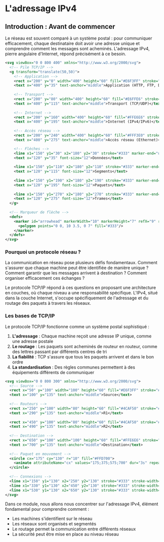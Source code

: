 # L'adressage IPv4

## Introduction : Avant de commencer

Le réseau est souvent comparé à un système postal : pour communiquer efficacement, chaque destinataire doit avoir une adresse unique et comprendre comment les messages sont acheminés. L'adressage IPv4, pierre angulaire d'Internet, répond précisément à ce besoin.

```svg
<svg viewBox="0 0 800 400" xmlns="http://www.w3.org/2000/svg">
  <!-- Pile TCP/IP -->
  <g transform="translate(50,50)">
    <!-- Application -->
    <rect x="200" y="0" width="400" height="60" fill="#E6F3FF" stroke="#2196F3"/>
    <text x="400" y="35" text-anchor="middle">Application (HTTP, FTP, DNS...)</text>
    
    <!-- Transport -->
    <rect x="200" y="80" width="400" height="60" fill="#E6FFE6" stroke="#4CAF50"/>
    <text x="400" y="115" text-anchor="middle">Transport (TCP/UDP)</text>
    
    <!-- Internet -->
    <rect x="200" y="160" width="400" height="60" fill="#FFE6E6" stroke="#F44336"/>
    <text x="400" y="195" text-anchor="middle">Internet (IPv4/IPv6)</text>
    
    <!-- Accès réseau -->
    <rect x="200" y="240" width="400" height="60" fill="#FFF3E0" stroke="#FF9800"/>
    <text x="400" y="275" text-anchor="middle">Accès réseau (Ethernet)</text>

    <!-- Flèches -->
    <line x1="150" y1="30" x2="180" y2="30" stroke="#333" marker-end="url(#arrowhead)"/>
    <text x="120" y="35" font-size="12">Données</text>
    
    <line x1="150" y1="110" x2="180" y2="110" stroke="#333" marker-end="url(#arrowhead)"/>
    <text x="120" y="115" font-size="12">Segments</text>
    
    <line x1="150" y1="190" x2="180" y2="190" stroke="#333" marker-end="url(#arrowhead)"/>
    <text x="120" y="195" font-size="12">Paquets</text>
    
    <line x1="150" y1="270" x2="180" y2="270" stroke="#333" marker-end="url(#arrowhead)"/>
    <text x="120" y="275" font-size="12">Trames</text>
  </g>
  
  <!-- Marqueur de flèche -->
  <defs>
    <marker id="arrowhead" markerWidth="10" markerHeight="7" refX="9" refY="3.5" orient="auto">
      <polygon points="0 0, 10 3.5, 0 7" fill="#333"/>
    </marker>
  </defs>
</svg>

```

### Pourquoi un protocole réseau ?

La communication en réseau pose plusieurs défis fondamentaux. Comment s'assurer que chaque machine peut être identifiée de manière unique ? Comment garantir que les messages arrivent à destination ? Comment organiser efficacement ces échanges ?

Le protocole TCP/IP répond à ces questions en proposant une architecture en couches, où chaque niveau a une responsabilité spécifique. L'IPv4, situé dans la couche Internet, s'occupe spécifiquement de l'adressage et du routage des paquets à travers les réseaux.

### Les bases de TCP/IP

Le protocole TCP/IP fonctionne comme un système postal sophistiqué :

1. **L'adressage** : Chaque machine reçoit une adresse IP unique, comme une adresse postale
2. **Le routage** : Les paquets sont acheminés de routeur en routeur, comme des lettres passant par différents centres de tri
3. **La fiabilité** : TCP s'assure que tous les paquets arrivent et dans le bon ordre
4. **La standardisation** : Des règles communes permettent à des équipements différents de communiquer

```svg
<svg viewBox="0 0 800 300" xmlns="http://www.w3.org/2000/svg">
  <!-- Source -->
  <rect x="50" y="100" width="100" height="60" fill="#E6F3FF" stroke="#2196F3"/>
  <text x="100" y="135" text-anchor="middle">Source</text>
  
  <!-- Routeurs -->
  <rect x="250" y="100" width="80" height="60" fill="#4CAF50" stroke="#333"/>
  <text x="290" y="135" text-anchor="middle">R1</text>
  
  <rect x="450" y="100" width="80" height="60" fill="#4CAF50" stroke="#333"/>
  <text x="490" y="135" text-anchor="middle">R2</text>
  
  <!-- Destination -->
  <rect x="650" y="100" width="100" height="60" fill="#FFE6E6" stroke="#F44336"/>
  <text x="700" y="135" text-anchor="middle">Destination</text>
  
  <!-- Paquet en mouvement -->
  <circle cx="175" cy="130" r="10" fill="#FFD700">
    <animate attributeName="cx" values="175;375;575;700" dur="3s" repeatCount="indefinite"/>
  </circle>
  
  <!-- Connexions -->
  <line x1="150" y1="130" x2="250" y2="130" stroke="#333" stroke-width="2"/>
  <line x1="330" y1="130" x2="450" y2="130" stroke="#333" stroke-width="2"/>
  <line x1="530" y1="130" x2="650" y2="130" stroke="#333" stroke-width="2"/>
</svg>

```

Dans ce module, nous allons nous concentrer sur l'adressage IPv4, élément fondamental pour comprendre comment :
- Les machines s'identifient sur le réseau
- Les réseaux sont organisés et segmentés
- Le routage permet la communication entre différents réseaux
- La sécurité peut être mise en place au niveau réseau